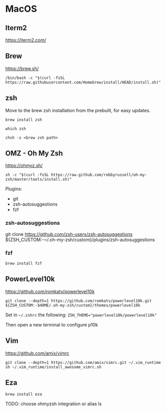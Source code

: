 # MacOS

## Iterm2
https://iterm2.com/


## Brew
https://brew.sh/

`/bin/bash -c "$(curl -fsSL https://raw.githubusercontent.com/Homebrew/install/HEAD/install.sh)"`


## zsh
Move to the brew zsh installation from the prebuilt, for easy updates.

`brew install zsh`

`which zsh`

`chsh -s <brew zsh path>`


## OMZ - Oh My Zsh
https://ohmyz.sh/

`sh -c "$(curl -fsSL https://raw.github.com/robbyrussell/oh-my-zsh/master/tools/install.sh)"`

Plugins:
* git
* zsh-autosuggestions
* fzf

### zsh-autosuggestions
git clone https://github.com/zsh-users/zsh-autosuggestions ${ZSH_CUSTOM:-~/.oh-my-zsh/custom}/plugins/zsh-autosuggestions

### fzf
`brew install fzf`

## PowerLevel10k
https://github.com/romkatv/powerlevel10k

`git clone --depth=1 https://github.com/romkatv/powerlevel10k.git ${ZSH_CUSTOM:-$HOME/.oh-my-zsh/custom}/themes/powerlevel10k`

Set in `~/.zshrc` the following: `ZSH_THEME="powerlevel10k/powerlevel10k"`

Then open a new terminal to configure p10k


## Vim
https://github.com/amix/vimrc

```
git clone --depth=1 https://github.com/amix/vimrc.git ~/.vim_runtime
sh ~/.vim_runtime/install_awesome_vimrc.sh
```

## Eza

`brew install eza`

TODO: choose ohmyzsh integration or alias ls
